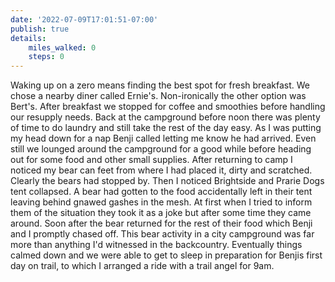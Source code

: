 ```yaml
---
date: '2022-07-09T17:01:51-07:00'
publish: true
details:
    miles_walked: 0
    steps: 0
---
```

Waking up on a zero means finding the best spot for fresh breakfast. We chose a nearby diner called Ernie's. Non-ironically the other option was Bert's. After breakfast we stopped for coffee and smoothies before handling our resupply needs. Back at the campground before noon there was plenty of time to do laundry and still take the rest of the day easy.  As I was putting my head down for a nap Benji called letting me know he had arrived. Even still we lounged around the campground for a good while before heading out for some food and other small supplies. After returning to camp I noticed my bear can feet from where I had placed it, dirty and scratched. Clearly the bears had stopped by. Then I noticed Brightside and Prarie Dogs tent collapsed. A bear had gotten to the food accidentally left in their tent leaving behind gnawed gashes in the mesh. At first when I tried to inform them of the situation they took it as a joke but after some time they came around. Soon after the bear returned for the rest of their food which Benji and I promptly chased off. This bear activity in a city campground was far more than anything I'd witnessed in the backcountry. Eventually things calmed down and we were able to get to sleep in preparation for Benjis first day on trail, to which I arranged a ride with a trail angel for 9am.